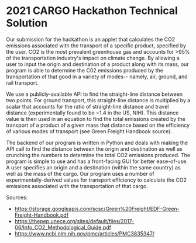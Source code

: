 # 2021 CARGO Hackathon Technical Solution

Our submission for the hackathon is an applet that calculates the CO2 emissions associated with the transport of a specific product, specified by the user. CO2 is the most prevalent greenhouse gas and accounts for >95% of the transportation industry's impact on climate change. By allowing a user to input the origin and destination of a product along with its mass, our program is able to determine the C02 emissions produced by the transportation of that good in a variety of modes-- namely, air, ground, and rail transport.

We use a publicly-available API to find the straight-line distance between two points. For ground transport, this straight-line distance is multiplied by a scalar that accounts for the ratio of straight-line distance and travel distance (experimentally found to be ~1.4 in the US, NIH). This distance value is then used in an equation to find the total emissions created by the transport of a product of a given mass that distance based on the efficiency of various modes of transport (see Green Freight Handbook source).

The backend of our program is written in Python and deals with making the API call to find the distance between the origin and destination as well as crunching the numbers to determine the total CO2 emissions produced. The program is simple to use and has a front-facing GUI for better ease-of-use. A user specifies an origin and a destination (within the same country) as well as the mass of the cargo. Our program uses a number of experimentally-derived values for transport efficiency to calculate the CO2 emissions associated with the transportation of that cargo. 


Sources:
- https://storage.googleapis.com/scsc/Green%20Freight/EDF-Green-Freight-Handbook.pdf
- https://thepep.unece.org/sites/default/files/2017-06/Info_CO2_Methodological_Guide.pdf
- https://www.ncbi.nlm.nih.gov/pmc/articles/PMC3835347/
